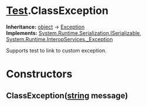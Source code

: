 # [Test](TableOfContents.Test.md).ClassException

**Inheritance:** [object](https://docs.microsoft.com/en-us/dotnet/api/system.object) → [Exception](https://docs.microsoft.com/en-us/dotnet/api/system.exception)  
**Implements:** [System.Runtime.Serialization.ISerializable](https://docs.microsoft.com/en-us/dotnet/api/system.runtime.serialization.iserializable), [System.Runtime.InteropServices._Exception](https://docs.microsoft.com/en-us/dotnet/api/system.runtime.interopservices._exception)  
  
Supports test to link to custom exception.  
  

# Constructors

## ClassException([string](https://docs.microsoft.com/en-us/dotnet/api/system.string) message)

